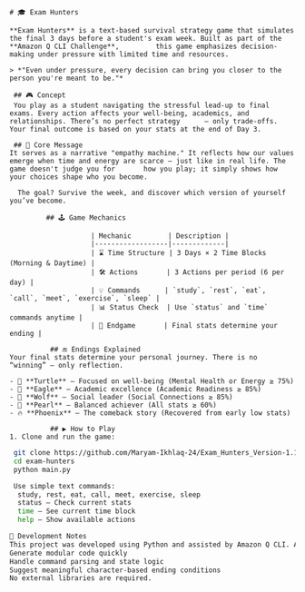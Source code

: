     # 🎓 Exam Hunters

    **Exam Hunters** is a text-based survival strategy game that simulates the final 3 days before a student's exam week. Built as part of the **Amazon Q CLI Challenge**,         this game emphasizes decision-making under pressure with limited time and resources.

    > *"Even under pressure, every decision can bring you closer to the person you're meant to be."*
     
     ## 🎮 Concept
     You play as a student navigating the stressful lead-up to final exams. Every action affects your well-being, academics, and relationships. There’s no perfect strategy      — only trade-offs. Your final outcome is based on your stats at the end of Day 3.
     
     ## 🧠 Core Message
    It serves as a narrative "empathy machine." It reflects how our values emerge when time and energy are scarce — just like in real life. The game doesn't judge you for       how you play; it simply shows how your choices shape who you become.

      The goal? Survive the week, and discover which version of yourself you’ve become.
    
             ## 🕹️ Game Mechanics

                        | Mechanic         | Description |
                        |------------------|-------------|
                        | ⌛ Time Structure | 3 Days × 2 Time Blocks (Morning & Daytime) |
                        | 🛠️ Actions       | 3 Actions per period (6 per day) |
                        | 💡 Commands      | `study`, `rest`, `eat`, `call`, `meet`, `exercise`, `sleep` |
                        | 📊 Status Check  | Use `status` and `time` commands anytime |
                        | 🎯 Endgame       | Final stats determine your ending |
            
              ## 🔚 Endings Explained
    Your final stats determine your personal journey. There is no “winning” — only reflection.
    
    - 🐢 **Turtle** – Focused on well-being (Mental Health or Energy ≥ 75%)
    - 🦅 **Eagle** – Academic excellence (Academic Readiness ≥ 85%)
    - 🐺 **Wolf** – Social leader (Social Connections ≥ 85%)
    - 💎 **Pearl** – Balanced achiever (All stats ≥ 60%)
    - 🔥 **Phoenix** – The comeback story (Recovered from early low stats)
              
              ## ▶️ How to Play
    1. Clone and run the game:
  ```bash
   git clone https://github.com/Maryam-Ikhlaq-24/Exam_Hunters_Version-1.1.git
   cd exam-hunters
   python main.py

   Use simple text commands:
    study, rest, eat, call, meet, exercise, sleep
    status – Check current stats
    time – See current time block
    help – Show available actions

 🔧 Development Notes
This project was developed using Python and assisted by Amazon Q CLI. AI helped:
Generate modular code quickly
Handle command parsing and state logic
Suggest meaningful character-based ending conditions
No external libraries are required.

 
